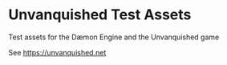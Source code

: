 Unvanquished Test Assets
========================

Test assets for the Dæmon Engine and the Unvanquished game

See https://unvanquished.net
